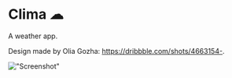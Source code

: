 # Clima ☁

A weather app.

Design made by Olia Gozha: https://dribbble.com/shots/4663154-.

!["Screenshot"](assets/app_screenshot/clima_demo.gif)
